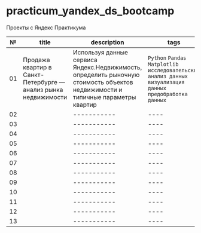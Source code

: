 # practicum_yandex_ds_bootcamp
Проекты с Яндекс Практикума

| № | title | description | tags |
| - | ----- | ----------- | ---- |
| 01 | Продажа квартир в Санкт-Петербурге — анализ рынка недвижимости | Используя данные сервиса Яндекс.Недвижимость, определить рыночную стоимость объектов недвижимости и типичные параметры квартир | `Python` `Pandas` `Matplotlib` `исследовательский анализ данных` `визуализация данных` `предобработка данных` |
| 02 |  | ----------- | ---- |
| 03 |  | ----------- | ---- |
| 04 |  | ----------- | ---- |
| 05 |  | ----------- | ---- |
| 06 |  | ----------- | ---- |
| 07 |  | ----------- | ---- |
| 08 |  | ----------- | ---- |
| 09 |  | ----------- | ---- |
| 10 |  | ----------- | ---- |
| 11 |  | ----------- | ---- |
| 12 |  | ----------- | ---- |
| 13 |  | ----------- | ---- |
